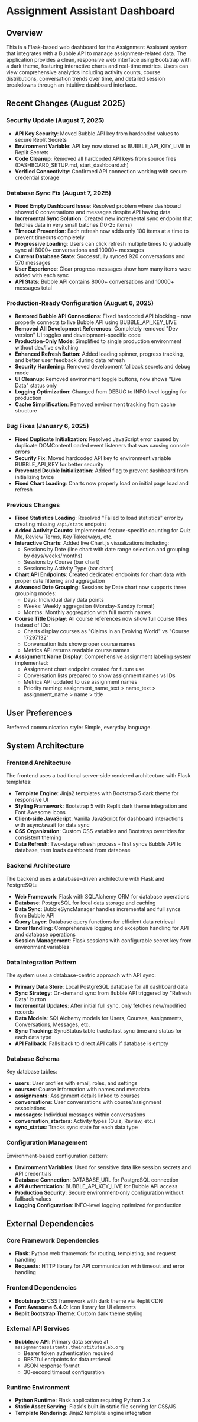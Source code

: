 # Assignment Assistant Dashboard

## Overview

This is a Flask-based web dashboard for the Assignment Assistant system that integrates with a Bubble API to manage assignment-related data. The application provides a clean, responsive web interface using Bootstrap with a dark theme, featuring interactive charts and real-time metrics. Users can view comprehensive analytics including activity counts, course distributions, conversation trends over time, and detailed session breakdowns through an intuitive dashboard interface.

## Recent Changes (August 2025)

### Security Update (August 7, 2025)
- **API Key Security**: Moved Bubble API key from hardcoded values to secure Replit Secrets
- **Environment Variable**: API key now stored as BUBBLE_API_KEY_LIVE in Replit Secrets
- **Code Cleanup**: Removed all hardcoded API keys from source files (DASHBOARD_SETUP.md, start_dashboard.sh)
- **Verified Connectivity**: Confirmed API connection working with secure credential storage

### Database Sync Fix (August 7, 2025)
- **Fixed Empty Dashboard Issue**: Resolved problem where dashboard showed 0 conversations and messages despite API having data
- **Incremental Sync Solution**: Created new incremental sync endpoint that fetches data in very small batches (10-25 items)
- **Timeout Prevention**: Each refresh now adds only 100 items at a time to prevent timeouts completely
- **Progressive Loading**: Users can click refresh multiple times to gradually sync all 8000+ conversations and 10000+ messages
- **Current Database State**: Successfully synced 920 conversations and 570 messages
- **User Experience**: Clear progress messages show how many items were added with each sync
- **API Stats**: Bubble API contains 8000+ conversations and 10000+ messages total

### Production-Ready Configuration (August 6, 2025)
- **Restored Bubble API Connections**: Fixed hardcoded API blocking - now properly connects to live Bubble API using BUBBLE_API_KEY_LIVE
- **Removed All Development References**: Completely removed "Dev version" UI toggles and development-specific code
- **Production-Only Mode**: Simplified to single production environment without dev/live switching
- **Enhanced Refresh Button**: Added loading spinner, progress tracking, and better user feedback during data refresh
- **Security Hardening**: Removed development fallback secrets and debug mode
- **UI Cleanup**: Removed environment toggle buttons, now shows "Live Data" status only
- **Logging Optimization**: Changed from DEBUG to INFO level logging for production
- **Cache Simplification**: Removed environment tracking from cache structure

### Bug Fixes (January 6, 2025)
- **Fixed Duplicate Initialization**: Resolved JavaScript error caused by duplicate DOMContentLoaded event listeners that was causing console errors
- **Security Fix**: Moved hardcoded API key to environment variable BUBBLE_API_KEY for better security
- **Prevented Double Initialization**: Added flag to prevent dashboard from initializing twice
- **Fixed Chart Loading**: Charts now properly load on initial page load and refresh

### Previous Changes
- **Fixed Statistics Loading**: Resolved "Failed to load statistics" error by creating missing `/api/stats` endpoint
- **Added Activity Counts**: Implemented feature-specific counting for Quiz Me, Review Terms, Key Takeaways, etc.
- **Interactive Charts**: Added live Chart.js visualizations including:
  - Sessions by Date (line chart with date range selection and grouping by days/weeks/months)
  - Sessions by Course (bar chart) 
  - Sessions by Activity Type (bar chart)
- **Chart API Endpoints**: Created dedicated endpoints for chart data with proper date filtering and aggregation
- **Advanced Date Grouping**: Sessions by Date chart now supports three grouping modes:
  - Days: Individual daily data points
  - Weeks: Weekly aggregation (Monday-Sunday format)
  - Months: Monthly aggregation with full month names
- **Course Title Display**: All course references now show full course titles instead of IDs:
  - Charts display courses as "Claims in an Evolving World" vs "Course 17297132"
  - Conversation lists show proper course names
  - Metrics API returns readable course names
- **Assignment Name Display**: Comprehensive assignment labeling system implemented:
  - Assignment chart endpoint created for future use
  - Conversation lists prepared to show assignment names vs IDs
  - Metrics API updated to use assignment names
  - Priority naming: assignment_name_text > name_text > assignment_name > name > title

## User Preferences

Preferred communication style: Simple, everyday language.

## System Architecture

### Frontend Architecture
The frontend uses a traditional server-side rendered architecture with Flask templates:
- **Template Engine**: Jinja2 templates with Bootstrap 5 dark theme for responsive UI
- **Styling Framework**: Bootstrap 5 with Replit dark theme integration and Font Awesome icons
- **Client-side JavaScript**: Vanilla JavaScript for dashboard interactions with async/await for data sync
- **CSS Organization**: Custom CSS variables and Bootstrap overrides for consistent theming
- **Data Refresh**: Two-stage refresh process - first syncs Bubble API to database, then loads dashboard from database

### Backend Architecture
The backend uses a database-driven architecture with Flask and PostgreSQL:
- **Web Framework**: Flask with SQLAlchemy ORM for database operations
- **Database**: PostgreSQL for local data storage and caching
- **Data Sync**: BubbleSyncManager handles incremental and full syncs from Bubble API
- **Query Layer**: Database query functions for efficient data retrieval
- **Error Handling**: Comprehensive logging and exception handling for API and database operations
- **Session Management**: Flask sessions with configurable secret key from environment variables

### Data Integration Pattern
The system uses a database-centric approach with API sync:
- **Primary Data Store**: Local PostgreSQL database for all dashboard data
- **Sync Strategy**: On-demand sync from Bubble API triggered by "Refresh Data" button
- **Incremental Updates**: After initial full sync, only fetches new/modified records
- **Data Models**: SQLAlchemy models for Users, Courses, Assignments, Conversations, Messages, etc.
- **Sync Tracking**: SyncStatus table tracks last sync time and status for each data type
- **API Fallback**: Falls back to direct API calls if database is empty

### Database Schema
Key database tables:
- **users**: User profiles with email, roles, and settings
- **courses**: Course information with names and metadata
- **assignments**: Assignment details linked to courses
- **conversations**: User conversations with course/assignment associations
- **messages**: Individual messages within conversations
- **conversation_starters**: Activity types (Quiz, Review, etc.)
- **sync_status**: Tracks sync state for each data type

### Configuration Management
Environment-based configuration pattern:
- **Environment Variables**: Used for sensitive data like session secrets and API credentials
- **Database Connection**: DATABASE_URL for PostgreSQL connection
- **API Authentication**: BUBBLE_API_KEY_LIVE for Bubble API access
- **Production Security**: Secure environment-only configuration without fallback values
- **Logging Configuration**: INFO-level logging optimized for production

## External Dependencies

### Core Framework Dependencies
- **Flask**: Python web framework for routing, templating, and request handling
- **Requests**: HTTP library for API communication with timeout and error handling

### Frontend Dependencies
- **Bootstrap 5**: CSS framework with dark theme via Replit CDN
- **Font Awesome 6.4.0**: Icon library for UI elements
- **Replit Bootstrap Theme**: Custom dark theme styling

### External API Services
- **Bubble.io API**: Primary data service at `assignmentassistants.theinstituteslab.org`
  - Bearer token authentication required
  - RESTful endpoints for data retrieval
  - JSON response format
  - 30-second timeout configuration

### Runtime Environment
- **Python Runtime**: Flask application requiring Python 3.x
- **Static Asset Serving**: Flask's built-in static file serving for CSS/JS  
- **Template Rendering**: Jinja2 template engine integration